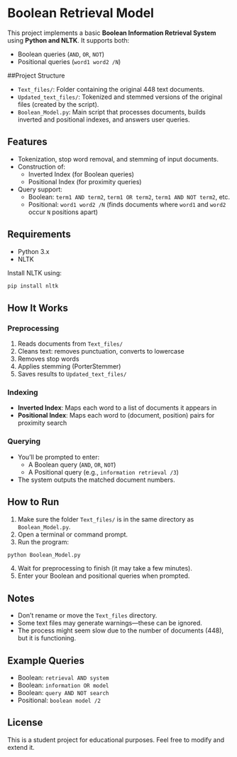 # Boolean Retrieval Model

This project implements a basic **Boolean Information Retrieval System** using **Python and NLTK**. It supports both:
- Boolean queries (`AND`, `OR`, `NOT`)
- Positional queries (`word1 word2 /N`)

##Project Structure

- `Text_files/`: Folder containing the original 448 text documents.
- `Updated_text_files/`: Tokenized and stemmed versions of the original files (created by the script).
- `Boolean_Model.py`: Main script that processes documents, builds inverted and positional indexes, and answers user queries.

## Features

- Tokenization, stop word removal, and stemming of input documents.
- Construction of:
  - Inverted Index (for Boolean queries)
  - Positional Index (for proximity queries)
- Query support:
  - Boolean: `term1 AND term2`, `term1 OR term2`, `term1 AND NOT term2`, etc.
  - Positional: `word1 word2 /N` (finds documents where `word1` and `word2` occur `N` positions apart)

## Requirements

- Python 3.x
- NLTK

Install NLTK using:

```bash
pip install nltk
```

## How It Works

### Preprocessing
1. Reads documents from `Text_files/`
2. Cleans text: removes punctuation, converts to lowercase
3. Removes stop words
4. Applies stemming (PorterStemmer)
5. Saves results to `Updated_text_files/`

### Indexing
- **Inverted Index**: Maps each word to a list of documents it appears in
- **Positional Index**: Maps each word to (document, position) pairs for proximity search

### Querying
- You’ll be prompted to enter:
  - A Boolean query (`AND`, `OR`, `NOT`)
  - A Positional query (e.g., `information retrieval /3`)
- The system outputs the matched document numbers.

## How to Run

1. Make sure the folder `Text_files/` is in the same directory as `Boolean_Model.py`.
2. Open a terminal or command prompt.
3. Run the program:

```bash
python Boolean_Model.py
```

4. Wait for preprocessing to finish (it may take a few minutes).
5. Enter your Boolean and positional queries when prompted.

## Notes

- Don’t rename or move the `Text_files` directory.
- Some text files may generate warnings—these can be ignored.
- The process might seem slow due to the number of documents (448), but it is functioning.

## Example Queries

- Boolean: `retrieval AND system`
- Boolean: `information OR model`
- Boolean: `query AND NOT search`
- Positional: `boolean model /2`

## License

This is a student project for educational purposes. Feel free to modify and extend it.

